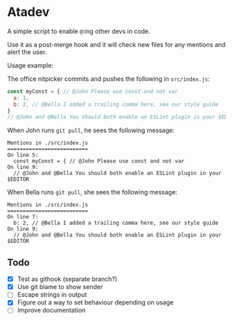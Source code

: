 # Atadev

A simple script to enable `@`:ing other devs in code.

Use it as a post-merge hook and it will check new files for any mentions and alert the user.

Usage example:

The office nitpicker commits and pushes the following in `src/index.js`:

```javascript
const myConst = { // @John Please use const and not var
  a: 1,
  b: 2, // @Bella I added a trailing comma here, see our style guide
}
// @John and @Bella You should both enable an ESLint plugin in your $EDITOR
```

When John runs `git pull`, he sees the following message:

```text
Mentions in ./src/index.js
==========================
On line 5:
  const myConst = { // @John Please use const and not var
On line 9:
  // @John and @Bella You should both enable an ESLint plugin in your $EDITOR
```

When Bella runs `git pull`, she sees the following message:

```text
Mentions in ./src/index.js
==========================
On line 7:
  b: 2, // @Bella I added a trailing comma here, see our style guide
On line 9:
  // @John and @Bella You should both enable an ESLint plugin in your $EDITOR
```

## Todo

- [x] Test as githook (separate branch?)
- [x] Use git blame to show sender
- [ ] Escape strings in output
- [x] Figure out a way to set behaviour depending on usage
- [ ] Improve documentation
